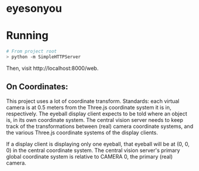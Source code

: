 # eyesonyou

# Running

```bash
# From project root
> python -m SimpleHTTPServer
```

Then, visit http://localhost:8000/web.

## On Coordinates:
This project uses a lot of coordinate transform. Standards:
each virtual camera is at 0.5 meters from the Three.js coordinate system it is in,
respectively. The eyeball display client expects to be told where an object is, in its
own coordinate system. The central vision server needs to keep track of the transformations between (real) camera
coordinate systems, and the various Three.js coordinate systems of the display clients.

If a display client is displaying only one eyeball, that eyeball will be at (0, 0, 0) in the 
central coordinate system. The central vision server's primary global coordinate system is
relative to CAMERA 0, the primary (real) camera.
